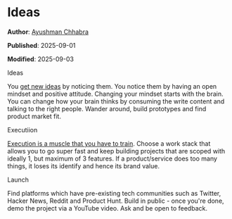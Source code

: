 # Ideas

**Author**: [Ayushman Chhabra](/#/author/Ayushman%20Chhabra)

**Published**: 2025-09-01

**Modified**: 2025-09-03

Ideas

You [get new ideas](https://paulgraham.com/getideas.html) by noticing them. You notice them by having an open mindset and positive attitude. Changing your mindset starts with the brain. You can change how your brain thinks by consuming the write content and talking to the right people. Wander around, build prototypes and find product market fit.

Executiion

[Execution is a muscle that you have to train](https://www.youtube.com/watch?v=1CDBbEVBtBU). Choose a work stack that allows you to go super fast and keep building projects that are scoped with ideally 1, but maximum of 3 features. If a product/service does too many things, it loses its identify and hence its brand value.

Launch

Find platforms which have pre-existing tech communities such as Twitter, Hacker News, Reddit and Product Hunt. Build in public - once you're done, demo the project via a YouTube video. Ask and be open to feedback.
